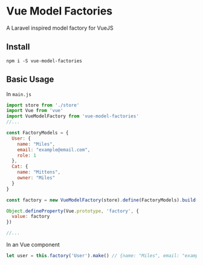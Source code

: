# Vue Model Factories

A Laravel inspired model factory for VueJS

## Install
```shell
npm i -S vue-model-factories
```

## Basic Usage

In `main.js`

```js
import store from './store'
import Vue from 'vue'
import VueModelFactory from 'vue-model-factories'
//...

const FactoryModels = {
  User: {
    name: "Miles",
    email: "example@email.com",
    role: 1
  },
  Cat: {
    name: "Mittens",
    owner: "Miles"
  }
}

const factory = new VueModelFactory(store).define(FactoryModels).build()

Object.defineProperty(Vue.prototype, 'factory', {
  value: factory
})

//...

```

In an Vue component
```js
let user = this.factory('User').make() // {name: "Miles", email: "example@email.com", role: 1}
```